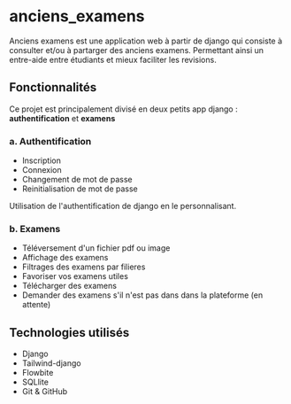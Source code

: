 # anciens_examens

Anciens examens est une application web à partir de django qui consiste à consulter et/ou à partarger des anciens examens. Permettant ainsi un entre-aide entre étudiants et mieux faciliter les revisions.

## Fonctionnalités
Ce projet est principalement divisé en deux petits app django : **authentification** et **examens**
### a. Authentification
+ Inscription
+ Connexion
+ Changement de mot de passe
+ Reinitialisation de mot de passe
  
Utilisation de l'authentification de django en le personnalisant.

### b. Examens
+ Téléversement d'un fichier pdf ou image
+ Affichage des examens
+ Filtrages des examens par filieres
+ Favoriser vos examens utiles
+ Télécharger des examens
+ Demander des examens s'il n'est pas dans dans la plateforme (en attente)


## Technologies utilisés
+ Django
+ Tailwind-django
+ Flowbite
+ SQLlite
+ Git & GitHub
